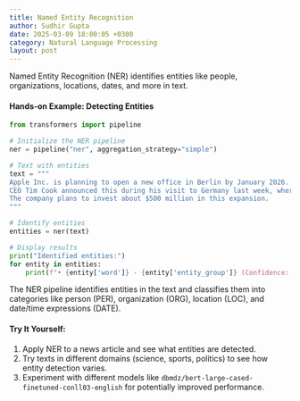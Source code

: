 ```yaml
---
title: Named Entity Recognition
author: Sudhir Gupta
date: 2025-03-09 18:00:05 +0300
category: Natural Language Processing
layout: post
---
```

Named Entity Recognition (NER) identifies entities like people, organizations, locations, dates, and more in text.

#### Hands-on Example: Detecting Entities

```python
from transformers import pipeline

# Initialize the NER pipeline
ner = pipeline("ner", aggregation_strategy="simple")

# Text with entities
text = """
Apple Inc. is planning to open a new office in Berlin by January 2026. 
CEO Tim Cook announced this during his visit to Germany last week, where he met with Chancellor Olaf Scholz. 
The company plans to invest about $500 million in this expansion.
"""

# Identify entities
entities = ner(text)

# Display results
print("Identified entities:")
for entity in entities:
    print(f"• {entity['word']} - {entity['entity_group']} (Confidence: {entity['score']:.4f})")
```

The NER pipeline identifies entities in the text and classifies them into categories like person (PER), organization (ORG), location (LOC), and date/time expressions (DATE).

#### Try It Yourself:
1. Apply NER to a news article and see what entities are detected.
2. Try texts in different domains (science, sports, politics) to see how entity detection varies.
3. Experiment with different models like `dbmdz/bert-large-cased-finetuned-conll03-english` for potentially improved performance.